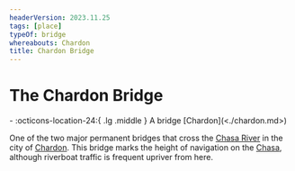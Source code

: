 ```yaml
---
headerVersion: 2023.11.25
tags: [place]
typeOf: bridge
whereabouts: Chardon
title: Chardon Bridge
---
```

# The Chardon Bridge
<div class="grid cards ext-narrow-margin ext-one-column" markdown>
-    :octicons-location-24:{ .lg .middle } A bridge [Chardon](<./chardon.md>)  
</div>


One of the two major permanent bridges that cross the [Chasa River](<../../../major-rivers/chasa-nahadi-watershed/chasa.md>) in the city of [Chardon](<./chardon.md>). This bridge marks the height of navigation on the [Chasa](<../../../major-rivers/chasa-nahadi-watershed/chasa.md>), although riverboat traffic is frequent upriver from here. 